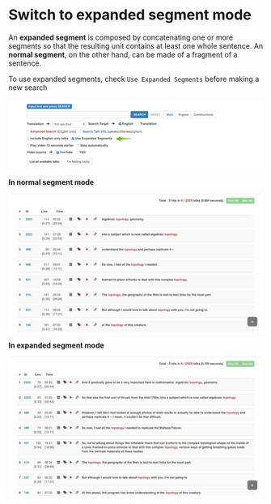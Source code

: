 # Switch to expanded segment mode

An **expanded segment** is composed by concatenating one or more segments so that the resulting unit contains at least one whole sentence. An **normal segment**, on the other hand, can be made of a fragment of a sentence.

To use expanded segments, check `Use Expanded Segments` before making a new search

![Input panel](images/09.png)

**In normal segment mode**

![Sample \(normal segmentat\)](images/10.png)

**In expanded segment mode**

![Sample \(expanded segment\)](images/11.png)


